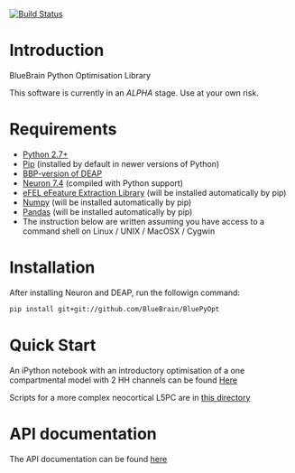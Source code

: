 [![Build Status](https://travis-ci.org/BlueBrain/BluePyOpt.svg?branch=master)](https://travis-ci.org/BlueBrain/BluePyOpt)

Introduction
============

BlueBrain Python Optimisation Library

This software is currently in an *ALPHA* stage. Use at your own risk.

Requirements
============

* [Python 2.7+](https://www.python.org/download/releases/2.7/)
* [Pip](https://pip.pypa.io) (installed by default in newer versions of Python)
* [BBP-version of DEAP](https://github.com/BlueBrain/deap)
* [Neuron 7.4](http://neuron.yale.edu/) (compiled with Python support)
* [eFEL eFeature Extraction Library](https://github.com/BlueBrain/eFEL) (will be installed automatically by pip)
* [Numpy](http://www.numpy.org) (will be installed automatically by pip)
* [Pandas](http://pandas.pydata.org/) (will be installed automatically by pip)
* The instruction below are written assuming you have access to a command shell
on Linux / UNIX / MacOSX / Cygwin

Installation
============

After installing Neuron and DEAP, run the followign command:

```bash
pip install git+git://github.com/BlueBrain/BluePyOpt
```

Quick Start
===========

An iPython notebook with an introductory optimisation of a one compartmental 
model with 2 HH channels can be found 
[Here](https://github.com/BlueBrain/BluePyOpt/blob/master/examples/simplecell/simplecell.ipynb)

Scripts for a more complex neocortical L5PC are in 
[this directory](https://github.com/BlueBrain/BluePyOpt/tree/master/examples/l5pc)

API documentation
==================
The API documentation can be found [here](http://bluebrain.github.io/BluePyOpt)
